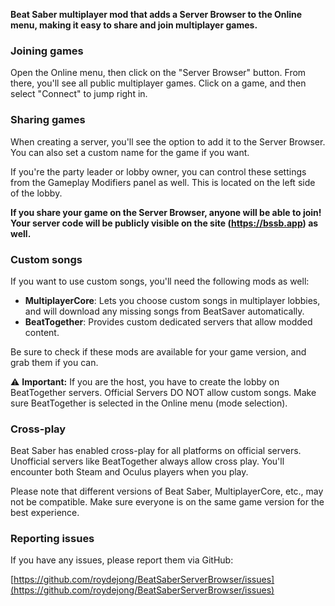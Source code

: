 **Beat Saber multiplayer mod that adds a Server Browser to the Online menu, making it easy to share and join multiplayer games.**

### Joining games
Open the Online menu, then click on the "Server Browser" button. From there, you'll see all public multiplayer games. Click on a game, and then select "Connect" to jump right in.

### Sharing games
When creating a server, you'll see the option to add it to the Server Browser. You can also set a custom name for the game if you want.

If you're the party leader or lobby owner, you can control these settings from the Gameplay Modifiers panel as well. This is located on the left side of the lobby.

**If you share your game on the Server Browser, anyone will be able to join! Your server code will be publicly visible on the site (https://bssb.app) as well.**

### Custom songs
If you want to use custom songs, you'll need the following mods as well:

- **MultiplayerCore**: Lets you choose custom songs in multiplayer lobbies, and will download any missing songs from BeatSaver automatically.
- **BeatTogether**: Provides custom dedicated servers that allow modded content.
 
Be sure to check if these mods are available for your game version, and grab them if you can.

⚠ **Important:** If you are the host, you have to create the lobby on BeatTogether servers. Official Servers DO NOT allow custom songs. Make sure BeatTogether is selected in the Online menu (mode selection).

### Cross-play
Beat Saber has enabled cross-play for all platforms on official servers. Unofficial servers like BeatTogether always allow cross play. You'll encounter both Steam and Oculus players when you play.

Please note that different versions of Beat Saber, MultiplayerCore, etc., may not be compatible. Make sure everyone is on the same game version for the best experience.

### Reporting issues
If you have any issues, please report them via GitHub:

[https://github.com/roydejong/BeatSaberServerBrowser/issues](https://github.com/roydejong/BeatSaberServerBrowser/issues)